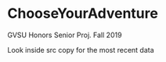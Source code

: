 # ChooseYourAdventure
GVSU Honors Senior Proj. Fall 2019

Look inside src copy for the most recent data
